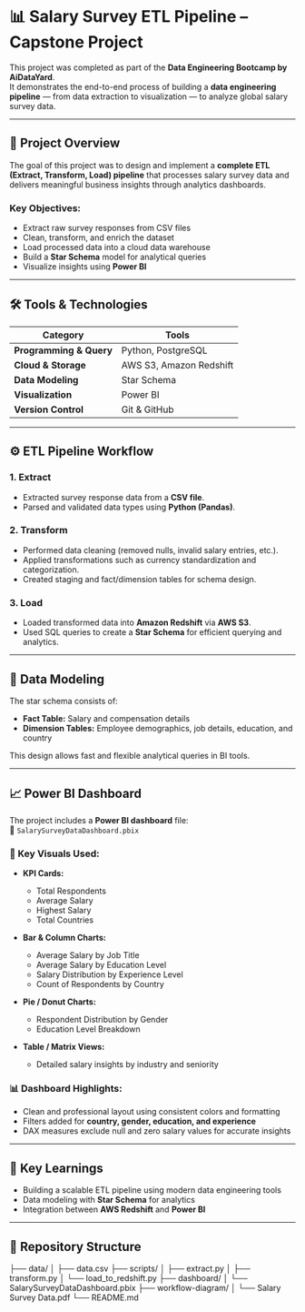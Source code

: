 # 📊 Salary Survey ETL Pipeline – Capstone Project

This project was completed as part of the **Data Engineering Bootcamp by AiDataYard**.  
It demonstrates the end-to-end process of building a **data engineering pipeline** — from data extraction to visualization — to analyze global salary survey data.

---

## 🚀 Project Overview
The goal of this project was to design and implement a **complete ETL (Extract, Transform, Load) pipeline** that processes salary survey data and delivers meaningful business insights through analytics dashboards.

### Key Objectives:
- Extract raw survey responses from CSV files  
- Clean, transform, and enrich the dataset  
- Load processed data into a cloud data warehouse  
- Build a **Star Schema** model for analytical queries  
- Visualize insights using **Power BI**

---

## 🛠️ Tools & Technologies
| Category | Tools |
|-----------|-------|
| **Programming & Query** | Python, PostgreSQL |
| **Cloud & Storage** | AWS S3, Amazon Redshift |
| **Data Modeling** | Star Schema |
| **Visualization** | Power BI|
| **Version Control** | Git & GitHub |

---

## ⚙️ ETL Pipeline Workflow

### 1. **Extract**
- Extracted survey response data from a **CSV file**.
- Parsed and validated data types using **Python (Pandas)**.

### 2. **Transform**
- Performed data cleaning (removed nulls, invalid salary entries, etc.).
- Applied transformations such as currency standardization and categorization.
- Created staging and fact/dimension tables for schema design.

### 3. **Load**
- Loaded transformed data into **Amazon Redshift** via **AWS S3**.
- Used SQL queries to create a **Star Schema** for efficient querying and analytics.

---

## 🧩 Data Modeling

The star schema consists of:
- **Fact Table:** Salary and compensation details  
- **Dimension Tables:** Employee demographics, job details, education, and country  

This design allows fast and flexible analytical queries in BI tools.

---

## 📈 Power BI Dashboard

The project includes a **Power BI dashboard** file:  
📁 `SalarySurveyDataDashboard.pbix`

### 🔹 Key Visuals Used:
- **KPI Cards:**  
  - Total Respondents  
  - Average Salary  
  - Highest Salary  
  - Total Countries  

- **Bar & Column Charts:**  
  - Average Salary by Job Title  
  - Average Salary by Education Level  
  - Salary Distribution by Experience Level  
  - Count of Respondents by Country  

- **Pie / Donut Charts:**  
  - Respondent Distribution by Gender  
  - Education Level Breakdown  

- **Table / Matrix Views:**  
  - Detailed salary insights by industry and seniority  

### 📊 Dashboard Highlights:
- Clean and professional layout using consistent colors and formatting  
- Filters added for **country, gender, education, and experience**  
- DAX measures exclude null and zero salary values for accurate insights  

---

## 🧠 Key Learnings
- Building a scalable ETL pipeline using modern data engineering tools  
- Data modeling with **Star Schema** for analytics  
- Integration between **AWS Redshift** and **Power BI**  

---

## 📂 Repository Structure
├── data/
│ ├── data.csv
├── scripts/
│ ├── extract.py
│ ├── transform.py
│ └── load_to_redshift.py
├── dashboard/
│ └── SalarySurveyDataDashboard.pbix
├── workflow-diagram/
│ └── Salary Survey Data.pdf
└── README.md
